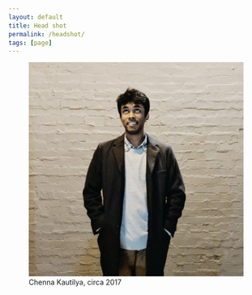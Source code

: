 ```yaml
---
layout: default
title: Head shot
permalink: /headshot/
tags: [page]
---
```


<figure>
  <picture>
    <img src="/assets/images/blah.jpg" alt="Kautilya Chenna" class="center">
  </picture>
<figcaption markdown="1">Chenna Kautilya, circa 2017
</figcaption>
</figure>
 
